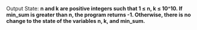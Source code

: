 Output State: **n and k are positive integers such that 1 ≤ n, k ≤ 10^10. If min_sum is greater than n, the program returns -1. Otherwise, there is no change to the state of the variables n, k, and min_sum.**